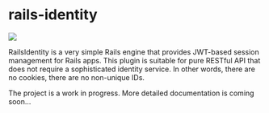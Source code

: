 # rails-identity

![](https://travis-ci.org/davidan1981/rails-identity.svg?branch=master)

RailsIdentity is a very simple Rails engine that provides JWT-based session
management for Rails apps. This plugin is suitable for pure RESTful API that
does not require a sophisticated identity service. In other words, there are
no cookies, there are no non-unique IDs. 

The project is a work in progress. More detailed documentation is coming
soon...
